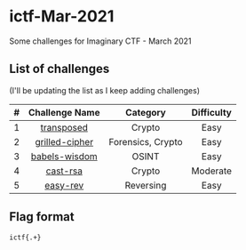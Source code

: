 # ictf-Mar-2021

Some challenges for Imaginary CTF - March 2021


## List of challenges

(I'll be updating the list as I keep adding challenges)

| # | Challenge Name | Category | Difficulty |
|:-:|:--------------:|:--------:|:----------:|
| 1 | [transposed](../main/transposed/README.md) | Crypto | Easy |
| 2 | [grilled-cipher](../main/grilled-cipher/README.md) | Forensics, Crypto | Easy |
| 3 | [babels-wisdom](../main/babels-wisdom/README.md) | OSINT | Easy |
| 4 | [cast-rsa](../main/cast-rsa/README.md) | Crypto | Moderate |
| 5 | [easy-rev](../main/easy-rev/README.md) | Reversing | Easy |

## Flag format

`ictf{.+}`
